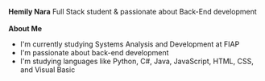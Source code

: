 <b>Hemily Nara</b>
Full Stack student & passionate about Back-End development
<br>
<br>
<b>About Me</b>
<br>
- I'm currently studying Systems Analysis and Development at FIAP
- I'm passionate about back-end development
- I'm studying languages like Python, C#, Java, JavaScript, HTML, CSS, and Visual Basic

